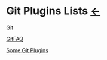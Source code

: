 # Git Plugins Lists  [←](../index.md)

[Git](Git.txt)

[GitFAQ](GitOne.txt)

[Some Git Plugins](SomeGit.md)

[]()

[]()

[]()

[]()
